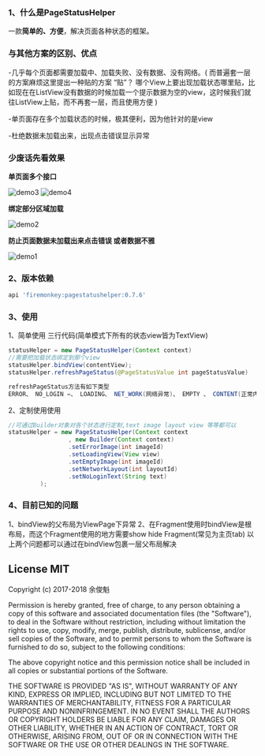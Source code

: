 
### 1、什么是PageStatusHelper
一款**简单的、方便**，解决页面各种状态的框架。

### 与其他方案的区别、优点
-几乎每个页面都需要加载中、加载失败、没有数据、没有网络。( 而普遍套一层的方案麻烦这里提出一种贴的方案
“贴”？ 哪个View上要出现加载状态哪里贴，比如现在在ListView没有数据的时候加载一个提示数据为空的view，这时候我们就往ListView上贴，而不再套一层，而且使用方便 )

-单页面存在多个加载状态的时候，极其便利，因为他针对的是view

-杜绝数据未加载出来，出现点击错误显示异常

### 少废话先看效果

**单页面多个接口**

![demo3](https://github.com/YuJunKui1995/PageStatusHelper/blob/master/gif/simple3.gif)
![demo4](https://github.com/YuJunKui1995/PageStatusHelper/blob/master/gif/simple4.gif)

**绑定部分区域加载**

![demo2](https://github.com/YuJunKui1995/PageStatusHelper/blob/master/gif/simple2.gif)


**防止页面数据未加载出来点击错误 或者数据不雅**

![demo1](https://github.com/YuJunKui1995/PageStatusHelper/blob/master/gif/simple1.gif)


### 2、版本依赖
```Groovy
api 'firemonkey:pagestatushelper:0.7.6'
```

### 3、使用

1、简单使用 三行代码(简单模式下所有的状态view皆为TextView)
```java
statusHelper = new PageStatusHelper(Context context)
//需要把加载状态绑定到那个view
statusHelper.bindView(contentView);
statusHelper.refreshPageStatus(@PageStatusValue int pageStatusValue)

refreshPageStatus方法有如下类型
ERROR、 NO_LOGIN =、 LOADING、 NET_WORK(网络异常)、 EMPTY 、 CONTENT(正常内容)
```

2、定制使用使用
```java
//可通过Builder对象对各个状态进行定制,text image layout view 等等都可以
statusHelper = new PageStatusHelper(Context context
                 , new Builder(Context context)
                 .setErrorImage(int imageId)
                 .setLoadingView(View view)
                 .setEmptyImage(int imageId)
                 .setNetworkLayout(int layoutId)
                 .setNoLoginText(String text)
         );
```

### 4、目前已知的问题
1、bindView的父布局为ViewPage下异常
2、在Fragment使用时bindView是根布局，而这个Fragment使用的地方需要show hide Fragment(常见为主页tab)
以上两个问题都可以通过在bindView包裹一层父布局解决

## License MIT

Copyright (c) 2017-2018 余俊魁 

Permission is hereby granted, free of charge, to any person obtaining a copy of this software and associated documentation files (the "Software"), to deal in the Software without restriction, including without limitation the rights to use, copy, modify, merge, publish, distribute, sublicense, and/or sell copies of the Software, and to permit persons to whom the Software is furnished to do so, subject to the following conditions:

The above copyright notice and this permission notice shall be included in all copies or substantial portions of the Software.

THE SOFTWARE IS PROVIDED "AS IS", WITHOUT WARRANTY OF ANY KIND, EXPRESS OR IMPLIED, INCLUDING BUT NOT LIMITED TO THE WARRANTIES OF MERCHANTABILITY, FITNESS FOR A PARTICULAR PURPOSE AND NONINFRINGEMENT. IN NO EVENT SHALL THE AUTHORS OR COPYRIGHT HOLDERS BE LIABLE FOR ANY CLAIM, DAMAGES OR OTHER LIABILITY, WHETHER IN AN ACTION OF CONTRACT, TORT OR OTHERWISE, ARISING FROM, OUT OF OR IN CONNECTION WITH THE SOFTWARE OR THE USE OR OTHER DEALINGS IN THE SOFTWARE.

[1]: https://user-images.githubusercontent.com/2038071/31045150-a077cc8a-a5a2-11e7-8dc2-7a0e3a9f3e62.jpg
[2]: https://user-images.githubusercontent.com/2038071/29978804-45c321ba-8f75-11e7-9040-776d3b6dca1f.jpg

